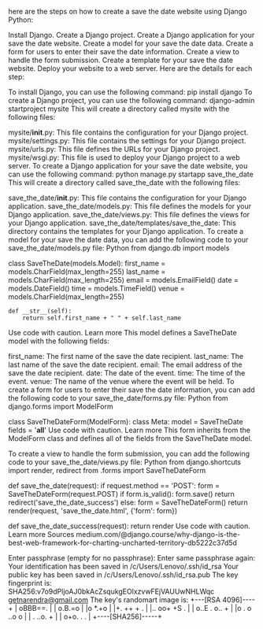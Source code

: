  here are the steps on how to create a save the date website using Django Python:

Install Django.
Create a Django project.
Create a Django application for your save the date website.
Create a model for your save the date data.
Create a form for users to enter their save the date information.
Create a view to handle the form submission.
Create a template for your save the date website.
Deploy your website to a web server.
Here are the details for each step:

To install Django, you can use the following command:
pip install django
To create a Django project, you can use the following command:
django-admin startproject mysite
This will create a directory called mysite with the following files:

mysite/__init__.py: This file contains the configuration for your Django project.
mysite/settings.py: This file contains the settings for your Django project.
mysite/urls.py: This file defines the URLs for your Django project.
mysite/wsgi.py: This file is used to deploy your Django project to a web server.
To create a Django application for your save the date website, you can use the following command:
python manage.py startapp save_the_date
This will create a directory called save_the_date with the following files:

save_the_date/__init__.py: This file contains the configuration for your Django application.
save_the_date/models.py: This file defines the models for your Django application.
save_the_date/views.py: This file defines the views for your Django application.
save_the_date/templates/save_the_date: This directory contains the templates for your Django application.
To create a model for your save the date data, you can add the following code to your save_the_date/models.py file:
Python
from django.db import models

class SaveTheDate(models.Model):
    first_name = models.CharField(max_length=255)
    last_name = models.CharField(max_length=255)
    email = models.EmailField()
    date = models.DateField()
    time = models.TimeField()
    venue = models.CharField(max_length=255)

    def __str__(self):
        return self.first_name + " " + self.last_name
Use code with caution. Learn more
This model defines a SaveTheDate model with the following fields:

first_name: The first name of the save the date recipient.
last_name: The last name of the save the date recipient.
email: The email address of the save the date recipient.
date: The date of the event.
time: The time of the event.
venue: The name of the venue where the event will be held.
To create a form for users to enter their save the date information, you can add the following code to your save_the_date/forms.py file:
Python
from django.forms import ModelForm

class SaveTheDateForm(ModelForm):
    class Meta:
        model = SaveTheDate
        fields = '__all__'
Use code with caution. Learn more
This form inherits from the ModelForm class and defines all of the fields from the SaveTheDate model.

To create a view to handle the form submission, you can add the following code to your save_the_date/views.py file:
Python
from django.shortcuts import render, redirect
from .forms import SaveTheDateForm

def save_the_date(request):
    if request.method == 'POST':
        form = SaveTheDateForm(request.POST)
        if form.is_valid():
            form.save()
            return redirect('save_the_date_success')
    else:
        form = SaveTheDateForm()
    return render(request, 'save_the_date.html', {'form': form})

def save_the_date_success(request):
    return render
Use code with caution. Learn more
Sources
medium.com/@django.course/why-django-is-the-best-web-framework-for-charting-uncharted-territory-db5222c37d5d


Enter passphrase (empty for no passphrase):
Enter same passphrase again:
Your identification has been saved in /c/Users/Lenovo/.ssh/id_rsa
Your public key has been saved in /c/Users/Lenovo/.ssh/id_rsa.pub
The key fingerprint is:
SHA256:v7o9dPljoAJ0bkAcZsqukgEOlxzvwFEjVAUUwNHLWqc getnarendra@gmail.com
The key's randomart image is:
+---[RSA 4096]----+
| oBBB==.         |
| o.B.=o          |
|o *.+o           |
|+. ++ + .        |
|.. oo+ +S    .   |
| o..E . o.. +    |
|o .    o ..o o   |
| .      ..o.  +  |
|        o+o. . . |
+----[SHA256]-----+
